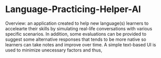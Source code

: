 # Language-Practicing-Helper-AI
 
Overview: an application created to help new language(s) learners to accelearte their skills by simulating real-life conversations with various specific scenarios. In addition, some evaluations can be provided to suggest some alternative responses that tends to be more native so learners can take notes and improve over time. A simple text-based UI is used to minimize unecessary factors and thus, 

